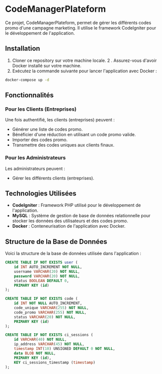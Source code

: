 # CodeManagerPlateform

Ce projet, CodeManagerPlateform, permet de gérer les différents codes promo d'une campagne marketing. Il utilise le framework CodeIgniter pour le développement de l'application.


## Installation

1. Cloner ce repository sur votre machine locale.
2 . Assurez-vous d'avoir Docker installé sur votre machine.
3. Exécutez la commande suivante pour lancer l'application avec Docker :

```bash
docker-compose up -d        
``` 

## Fonctionnalités

### Pour les Clients (Entreprises)

Une fois authentifié, les clients (entreprises) peuvent :

- Générer une liste de codes promo.
- Bénéficier d'une réduction en utilisant un code promo valide.
- Importer des codes promo.
- Transmettre des codes uniques aux clients finaux.

### Pour les Administrateurs

Les administrateurs peuvent :

- Gérer les différents clients (entreprises).

## Technologies Utilisées

- **CodeIgniter** : Framework PHP utilisé pour le développement de l'application.
- **MySQL** : Système de gestion de base de données relationnelle pour stocker les données des utilisateurs et des codes promo.
- **Docker** : Conteneurisation de l'application avec Docker.
  
## Structure de la Base de Données

Voici la structure de la base de données utilisée dans l'application :

```sql
CREATE TABLE IF NOT EXISTS user (
    id INT AUTO_INCREMENT NOT NULL,
    username VARCHAR(20) NOT NULL,
    password VARCHAR(20) NOT NULL,
    status BOOLEAN DEFAULT 0,
    PRIMARY KEY (id)
);

CREATE TABLE IF NOT EXISTS code (
    id INT NOT NULL AUTO_INCREMENT,
    code_unique VARCHAR(255) NOT NULL,
    code_promo VARCHAR(255) NOT NULL,
    status VARCHAR(20) NOT NULL,
    PRIMARY KEY (id)
);

CREATE TABLE IF NOT EXISTS ci_sessions (
    id VARCHAR(40) NOT NULL,
    ip_address VARCHAR(45) NOT NULL,
    timestamp INT(10) UNSIGNED DEFAULT 0 NOT NULL,
    data BLOB NOT NULL,
    PRIMARY KEY (id),
    KEY ci_sessions_timestamp (timestamp)
);

```
